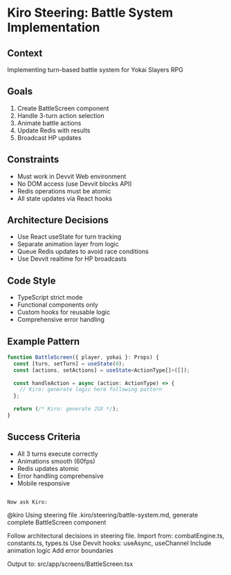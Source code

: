 # Kiro Steering: Battle System Implementation

## Context
Implementing turn-based battle system for Yokai Slayers RPG

## Goals
1. Create BattleScreen component
2. Handle 3-turn action selection
3. Animate battle actions
4. Update Redis with results
5. Broadcast HP updates

## Constraints
- Must work in Devvit Web environment
- No DOM access (use Devvit blocks API)
- Redis operations must be atomic
- All state updates via React hooks

## Architecture Decisions
- Use React useState for turn tracking
- Separate animation layer from logic
- Queue Redis updates to avoid race conditions
- Use Devvit realtime for HP broadcasts

## Code Style
- TypeScript strict mode
- Functional components only
- Custom hooks for reusable logic
- Comprehensive error handling

## Example Pattern
```typescript
function BattleScreen({ player, yokai }: Props) {
  const [turn, setTurn] = useState(0);
  const [actions, setActions] = useState<ActionType[]>([]);
  
  const handleAction = async (action: ActionType) => {
    // Kiro: generate logic here following pattern
  };
  
  return (/* Kiro: generate JSX */);
}
```

## Success Criteria
- All 3 turns execute correctly
- Animations smooth (60fps)
- Redis updates atomic
- Error handling comprehensive
- Mobile responsive
```

Now ask Kiro:
```
@kiro Using steering file .kiro/steering/battle-system.md, generate complete BattleScreen component

Follow architectural decisions in steering file.
Import from: combatEngine.ts, constants.ts, types.ts
Use Devvit hooks: useAsync, useChannel
Include animation logic
Add error boundaries

Output to: src/app/screens/BattleScreen.tsx